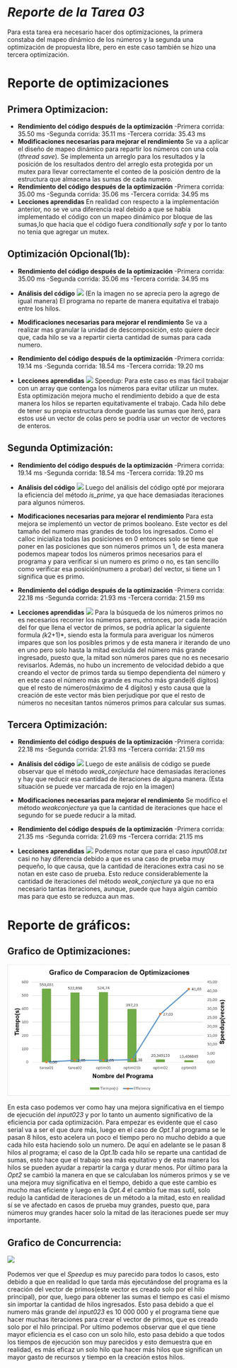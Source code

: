 # *Reporte de la Tarea 03*
Para esta tarea era necesario hacer dos optimizaciones, la primera constaba del mapeo dinámico de los números y la segunda una optimización de propuesta libre, pero en este caso también se hizo una tercera optimización.

# Reporte de optimizaciones
## **Primera Optimizacion:**
* **Rendimiento del código después de la optimización**
-Primera corrida: 35.50 ms
-Segunda corrida: 35.11 ms
-Tercera corrida: 35.43 ms
* **Modificaciones necesarias para mejorar el rendimiento**
Se va a aplicar el diseño de mapeo dinámico para repartir los números con una cola (*thread save*). Se implementa un arreglo para los resultados y la posición de los resultados dentro del arreglo esta protegida por un mutex para llevar correctamente el conteo de la posición dentro de la estructura que almacena las sumas de cada numero.
* **Rendimiento del código después de la optimización**
-Primera corrida: 35.00 ms
-Segunda corrida: 35.06 ms
-Tercera corrida: 34.95 ms
* **Lecciones aprendidas**
En realidad con respecto a la implementación anterior, no se ve una diferencia real debido a que se había implementado el código con un mapeo dinámico por bloque de las sumas,lo que hacia que el código fuera *conditionally safe* y por lo tanto no tenia que agregar un mutex.
## **Optimización Opcional(1b):**
* **Rendimiento del código después de la optimización**
-Primera corrida: 35.00 ms
-Segunda corrida: 35.06 ms
-Tercera corrida: 34.95 ms
* **Análisis del código**
![](https://i.imgur.com/ZHVtZVG.jpg)
(En la imagen no se aprecia pero la agrego de igual manera)
El programa no reparte de manera equitativa el trabajo entre los hilos.

* **Modificaciones necesarias para mejorar el rendimiento**
Se va a realizar mas granular la unidad de descomposición, esto quiere decir que, cada hilo se va a repartir cierta cantidad de sumas para cada numero.
* **Rendimiento del código después de la optimización**
-Primera corrida: 19.14 ms
-Segunda corrida: 18.54 ms
-Tercera corrida: 19.20 ms

* **Lecciones aprendidas**
![](https://i.imgur.com/4F2M3kf.jpg)
Speedup:
Para este caso es mas fácil trabajar con un array que contenga los números para evitar utilizar un mutex.
Esta optimización mejora mucho el rendimiento debido a que de esta manera los hilos se reparten equitativamente el trabajo. Cada hilo debe de tener su propia estructura donde guarde las sumas que iteró, para estos usé un vector de colas pero se podría usar un vector de vectores de enteros.

## **Segunda Optimización:**
* **Rendimiento del código después de la optimización**
-Primera corrida: 19.14 ms
-Segunda corrida: 18.54 ms
-Tercera corrida: 19.20 ms 

* **Análisis del código**
![](https://i.imgur.com/zNL0RRL.jpg)
Luego del análisis del código opté por mejorara la eficiencia del método *is_prime*, ya que hace demasiadas iteraciones para algunos números.

* **Modificaciones necesarias para mejorar el rendimiento**
Para esta mejora se implementó un vector de primos booleano. Este vector es del tamaño del numero mas grandes de todos los ingresados. Como el calloc inicializa todas las posiciones en 0 entonces solo se tiene que poner en las posiciones que son números primos un 1, de esta manera podemos mapear todos los números primos necesarios para el programa y para verificar si un numero es primo o no, es tan sencillo como verificar esa posición(numero a probar) del vector, si tiene un 1 significa que es primo.
* **Rendimiento del código después de la optimización**
-Primera corrida: 22.18 ms
-Segunda corrida: 21.93 ms
-Tercera corrida: 21.59 ms

* **Lecciones aprendidas**
![](https://i.imgur.com/HJzdCUE.jpg)
Para la búsqueda de los números primos no es necesarios recorrer los números pares, entonces, por cada iteración del for que llena el vector de primos, se podría aplicar la siguiente formula *(k*2+1)*, siendo esta la formula para averiguar los números impares que son los posibles primos y de esta manera ir iterando de uno en uno pero solo hasta la mitad excluida del número más grande ingresado, puesto que, la mitad son números pares que no es necesario revisarlos.
Además, no hubo un incremento de velocidad debido a que creando el vector de primos tarda su tiempo dependienta del número y en este caso el número más grande es mucho más grande(6 dígitos) que el resto de números(máximo de 4 dígitos) y esto causa que la creación de este vector más bien perjudique por que el resto de números no necesitan tantos números primos para calcular sus sumas.
## **Tercera Optimización:**
* **Rendimiento del código después de la optimización**
-Primera corrida: 22.18 ms
-Segunda corrida: 21.93 ms
-Tercera corrida: 21.59 ms

* **Análisis del código**
![](https://i.imgur.com/QPPyMxc.jpg)
Luego de este análisis de código se puede observar que el método *weak_conjecture* hace demasiadas iteraciones y hay que reducir esa cantidad de iteraciones de alguna manera.
(Esta situación se puede ver marcada de rojo en la imagen)
* **Modificaciones necesarias para mejorar el rendimiento**
Se modifico el método *weakconjecture* ya que la cantidad de iteraciones que hace el segundo for se puede reducir a la mitad.

* **Rendimiento del código después de la optimización**
-Primera corrida: 21.35 ms
-Segunda corrida: 21.69 ms
-Tercera corrida: 21.15 ms


* **Lecciones aprendidas**
![](https://i.imgur.com/b76QfEF.jpg)
Podemos notar que para el caso *input008.txt* casi no hay diferencia debido a que es una caso de prueba muy pequeño, lo que causa, que la cantidad de iteraciones extra casi no se notan en este caso de prueba.
Esto reduce considerablemente la cantidad de iteraciones del método *weak_conjecture* ya que no era necesario tantas iteraciones, aunque, puede que haya algún cambio mas para que esto se reduzca aun mas.

# **Reporte de gráficos:**

## **Grafico de Optimizaciones:**
![image info](Images/Grafico_Optimizaciones.jpg)

En esta caso podemos ver como hay una mejora significativa en el tiempo de ejecución del *input023* y por lo tanto un aumento significativo de la eficiencia por cada optimización.
Para empezar es evidente que el caso serial va a ser el que dure más, luego en el caso de *Opt.1* al programa se le pasan 8 hilos, esto acelera un poco el tiempo pero no mucho debido a que cada hilo esta haciendo solo un numero. De aquí en adelante se le pasan 8 hilos al programa; el caso de la *Opt.1b* cada hilo se reparte una cantidad de sumas, esto hace que el trabajo sea más equitativo y de esta manera los hilos se pueden ayudar a repartir la carga y durar menos.
Por último para la *Opt2* se cambió la manera en que se calculaban los números primos y se ve una mejora muy significativa en el tiempo, debido a que este cambio es mucho mas eficiente y luego en la *Opt.4* el cambio fue mas sutil, solo redujo la cantidad de iteraciones de un método a la mitad, esto en realidad sí se ve afectado en casos de prueba muy grandes, puesto que, para números muy grandes hacer solo la mitad de las iteraciones puede ser muy importante.
## **Grafico de Concurrencia:**
![](https://i.imgur.com/yCzYoGU.jpg)

Podemos ver que el *Speedup* es muy parecido para todos lo casos, esto debido a que en realidad lo que tarda más ejecutándose del programa es la creación del vector de primos(este vector es creado solo por el hilo principal), por que, luego para obtener las sumas el tiempo es casi el mismo sin importar la cantidad de hilos ingresados. Esto pasa debido a que el numero más grande del *input023* es 10 000 000 y el programa tiene que hacer muchas iteraciones para crear el vector de primos, que es creado solo por el hilo principal. 
Por ultimo podemos observar que el que tiene mayor eficiencia es el caso con un solo hilo, esto pasa debido a que todos los tiempos de ejecución son muy parecidos y esto demuestra que en realidad, es más eficaz un solo hilo que hacer más hilos que significan un mayor gasto de recursos y tiempo en la creación estos hilos.